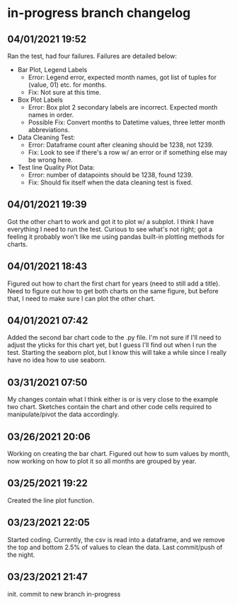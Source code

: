 # in-progress branch changelog

## 04/01/2021 19:52
Ran the test, had four failures. Failures are detailed below:

- Bar Plot, Legend Labels
    - Error: Legend error, expected month names, got list of tuples for (value, 01) etc. for months. 
    - Fix: Not sure at this time.
- Box Plot Labels
    - Error: Box plot 2 secondary labels are incorrect. Expected month names in order.
    - Possible Fix: Convert months to Datetime values, three letter month abbreviations.
- Data Cleaning Test:
    - Error: Dataframe count after cleaning should be 1238, not 1239.
    - Fix: Look to see if there's a row w/ an error or if something else may be wrong here.
- Test line Quality Plot Data:
    - Error: number of datapoints should be 1238, found 1239.
    - Fix: Should fix itself when the data cleaning test is fixed.

## 04/01/2021 19:39
Got the other chart to work and got it to plot w/ a subplot. I think I have everything I need to run the test. Curious to see what's not right; got a feeling it probably won't like me using pandas built-in plotting methods for charts.

## 04/01/2021 18:43
Figured out how to chart the first chart for years (need to still add a title). Need to figure out how to get both charts on the same figure, but before that, I need to make sure I can plot the other chart.

## 04/01/2021 07:42
Added the second bar chart code to the .py file. I'm not sure if I'll need to adjust the yticks for this chart yet, but I guess I'll find out when I run the test. Starting the seaborn plot, but I know this will take a while since I really have no idea how to use seaborn.

## 03/31/2021 07:50
My changes contain what I think either is or is very close to the example two chart. Sketches contain the chart and other code cells required to manipulate/pivot the data accordingly.

## 03/26/2021 20:06
Working on creating the bar chart. Figured out how to sum values by month, now working on how to plot it so all months are grouped by year. 

## 03/25/2021 19:22
Created the line plot function.

## 03/23/2021 22:05
Started coding. Currently, the csv is read into a dataframe, and we remove the top and bottom 2.5% of values to clean the data. Last commit/push of the night.

## 03/23/2021 21:47
init. commit to new branch in-progress